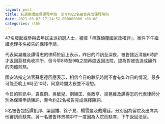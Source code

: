 ```yaml
---
layout: post
title: 初選案續處理保釋申請　至今約22名被告完成保釋陳詞
date: 2021-03-02 17:24:52.000000000 +08:00
categories: rthk
---
```


47名發起或參與去年民主派初選人士，被控「串謀顛覆國家政權罪」，案件下午繼續處理多名被告的保釋申請。

代表梁晃維及譚得志的律師於庭上表示，昨日的聆訊至深夜，被告接近清晨6時許才返回荔枝角收押所，但今早8時至9時之間再度返回法院，認為對被告造成額外的肉體煎熬。

國安法指定法官蘇惠德回應表示，相信今日的聆訊時間不會有如昨日的情況，最多可能至晚上9時至10時，同意時間太夜並不理想。

今日的聆訊中，袁嘉蔚、吳敏兒、劉穎匡、吳政亨、梁晃維及譚得志的代表律師分別為保釋申請陳詞，至今約22名被告完成保釋陳詞。

5名被告包括譚凱邦、梁國雄、徐子見、楊雪盈及戴耀廷，分別因為留院及出席其他審訊而缺席。另一名被告林景楠中午一度因為入院而缺席，下午返回法庭。

